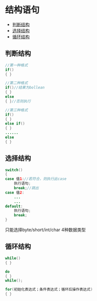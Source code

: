 # 结构语句
  - [判断结构](#判断结构)
  - [选择结构](#选择结构)
  - [循环结构](#循环结构)



## 判断结构
```java
//第一种格式
if()
{ }

//第二种格式
if()//结果为bollean
{ }
else
{ }//否则执行

//第三种格式
if()
{ }
else if()
{ }
......
else
{ }
```


## 选择结构
```java
switch()
{
case 值1://若符合，则执行此case
    执行语句;
    break;//跳出
case 值2:
    ...
    ...
default:
    执行语句;
    break;
}
```
只能选择byte/short/int/char 4种数据类型

## 循环结构
```java
while()
{ }

do
{ }
while();

for(初始化表达式；条件表达式；循环后操作表达式)
{ }
```
